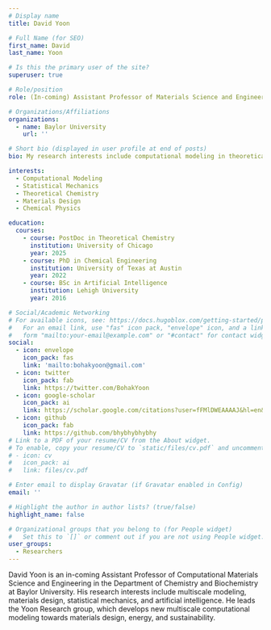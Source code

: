 ```yaml
---
# Display name
title: David Yoon

# Full Name (for SEO)
first_name: David
last_name: Yoon

# Is this the primary user of the site?
superuser: true

# Role/position
role: (In-coming) Assistant Professor of Materials Science and Engineering and the Department of Chemistry and Biochemistry

# Organizations/Affiliations
organizations:
  - name: Baylor University
    url: ''

# Short bio (displayed in user profile at end of posts)
bio: My research interests include computational modeling in theoretical chemistry, materials science & engineering, and statistical mechanics.

interests:
  - Computational Modeling
  - Statistical Mechanics
  - Theoretical Chemistry
  - Materials Design
  - Chemical Physics

education:
  courses:
    - course: PostDoc in Theoretical Chemistry
      institution: University of Chicago
      year: 2025
    - course: PhD in Chemical Engineering
      institution: University of Texas at Austin
      year: 2022
    - course: BSc in Artificial Intelligence
      institution: Lehigh University
      year: 2016

# Social/Academic Networking
# For available icons, see: https://docs.hugoblox.com/getting-started/page-builder/#icons
#   For an email link, use "fas" icon pack, "envelope" icon, and a link in the
#   form "mailto:your-email@example.com" or "#contact" for contact widget.
social:
  - icon: envelope
    icon_pack: fas
    link: 'mailto:bohakyoon@gmail.com'
  - icon: twitter
    icon_pack: fab
    link: https://twitter.com/BohakYoon
  - icon: google-scholar
    icon_pack: ai
    link: https://scholar.google.com/citations?user=fFMlDWEAAAAJ&hl=en&oi=ao
  - icon: github
    icon_pack: fab
    link: https://github.com/bhybhybhybhy
# Link to a PDF of your resume/CV from the About widget.
# To enable, copy your resume/CV to `static/files/cv.pdf` and uncomment the lines below.
# - icon: cv
#   icon_pack: ai
#   link: files/cv.pdf

# Enter email to display Gravatar (if Gravatar enabled in Config)
email: ''

# Highlight the author in author lists? (true/false)
highlight_name: false

# Organizational groups that you belong to (for People widget)
#   Set this to `[]` or comment out if you are not using People widget.
user_groups:
  - Researchers
---
```


David Yoon is an in-coming Assistant Professor of Computational Materials Science and Engineering in the Department of Chemistry and Biochemistry at Baylor University. His research interests include multiscale modeling, materials design, statistical mechanics, and artificial intelligence. He leads the Yoon Research group, which develops new multiscale computational modeling towards materials design, energy, and sustainability.
